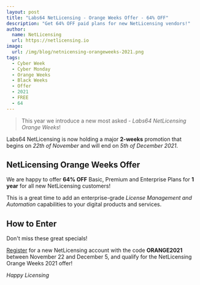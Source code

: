```yaml
---
layout: post
title: "Labs64 NetLicensing - Orange Weeks Offer - 64% OFF"
description: "Get 64% OFF paid plans for new NetLicensing vendors!"
author:
  name: NetLicensing
  url: https://netlicensing.io
image:
  url: /img/blog/netnicensing-orangeweeks-2021.png
tags:
  - Cyber Week
  - Cyber Monday
  - Orange Weeks
  - Black Weeks
  - Offer
  - 2021
  - FREE
  - 64
---
```


>This year we introduce a new most asked - *Labs64 NetLicensing Orange Weeks*!

Labs64 NetLicensing is now holding a major **2-weeks** promotion that begins on *22th of November* and will end on *5th of December 2021*.

## NetLicensing Orange Weeks Offer

We are happy to offer **64% OFF** Basic, Premium and Enterprise Plans for **1 year** for all new NetLicensing customers!

This is a great time to add an enterprise-grade *License Management and Automation* capabilities to your digital products and services.

## How to Enter

Don't miss these great specials!

[Register](https://ui.netlicensing.io/#/register) for a new NetLicensing account with the code **ORANGE2021** between November 22 and December 5, and qualify for the NetLicensing Orange Weeks 2021 offer!

*Happy Licensing*
